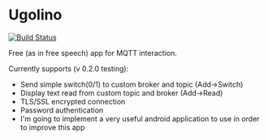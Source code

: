 # Ugolino

[![Build Status](https://travis-ci.org/Zeegomo/ugolino.svg?branch=master)](https://travis-ci.org/Zeegomo/ugolino)  

Free (as in free speech) app for MQTT interaction.

Currently supports (v 0.2.0 testing):
* Send simple switch(0/1) to custom broker and topic (Add->Switch)
* Display text read from custom topic and broker (Add->Read)
* TLS/SSL encrypted connection
* Password authentication
* I'm going to implement a very useful android application to use in order to improve this app
